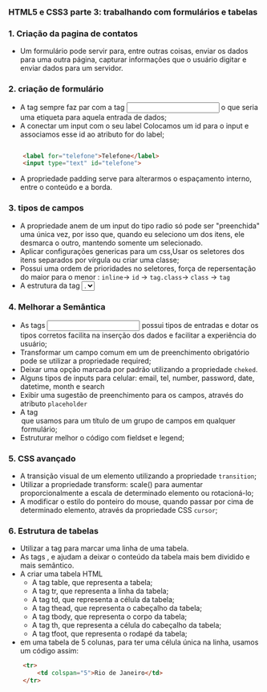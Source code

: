 ### HTML5 e CSS3 parte 3: trabalhando com formulários e tabelas


<h3>1. Criação da pagina de contatos  </h3>

*  Um formulário pode servir para, entre outras coisas, enviar os dados para uma outra página, capturar informações que o usuário digitar e enviar dados para um servidor.

<h3>2. criação de formulário  </h3>

* A tag <label> sempre faz par com a tag <input> o que seria uma etiqueta para aquela entrada de dados;
* A conectar um input com o seu label Colocamos um id para o input e associamos esse id ao atributo for do label;
```html

    <label for="telefone">Telefone</label>
    <input type="text" id="telefone">

```

* A propriedade padding serve para alterarmos o espaçamento interno, entre o conteúdo e a borda.


<h3>3. tipos de campos </h3>

* A propriedade anem  de um input do tipo radio só pode ser "preenchida" uma única vez, por isso que, quando eu seleciono um dos itens, ele desmarca o outro, mantendo somente um selecionado.
* Aplicar configurações genericas para um css,Usar os seletores dos itens separados por vírgula ou criar uma classe; 
* Possui uma ordem de prioridades no seletores, força de repersentação do maior para o menor : `inline`-> `id` -> `tag.class`-> `class` -> `tag`
* A estrutura da tag <select> é composta de um ou mais <option>.

<h3>4. Melhorar a Semântica </h3>

* As tags <input> possui tipos de entradas e  dotar os tipos corretos facilita na inserção dos dados e facilitar a experiência do usuário; 
* Transformar um campo comum em um de preenchimento obrigatório pode se utilizar a propriedade required;
* Deixar uma opção marcada por padrão utilizando a propriedade `cheked`.
* Alguns tipos de inputs para celular: email, tel, number, password, date, datetime, month e search
* Exibir uma sugestão de preenchimento para os campos, através do atributo `placeholder`
* A tag <legend> que usamos para um título de um grupo de campos em qualquer formulário;
* Estruturar melhor o  código com fieldset e legend;

<h3>5. CSS avançado </h3>

* A transição visual de um elemento utilizando a propriedade `transition`;
* Utilizar a propriedade transform: scale() para aumentar proporcionalmente a escala de determinado elemento ou rotacioná-lo;
* A modificar o estilo do ponteiro do mouse, quando passar por cima de determinado elemento, através da propriedade CSS `cursor`;

<h3>6. Estrutura de tabelas</h3>

* Utilizar a tag <tr> para marcar uma linha de uma tabela.
* As tags <thead>, <tbody> e <tfoot> ajudam a deixar o conteúdo da tabela mais bem dividido e mais semântico.
* A criar uma tabela HTML
    * A tag table, que representa a tabela;
    * A tag tr, que representa a linha da tabela;
    * A tag td, que representa a célula da tabela;
    * A tag thead, que representa o cabeçalho da tabela;
    * A tag tbody, que representa o corpo da tabela;
    * A tag th, que representa a célula do cabeçalho da tabela;
    * A tag tfoot, que representa o rodapé da tabela;
* em uma tabela de 5 colunas, para ter uma célula única na linha, usamos um código assim:

```html
    <tr>
        <td colspan="5">Rio de Janeiro</td> 
    </tr>

```